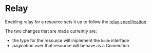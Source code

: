 # Relay

Enabling relay for a resource sets it up to follow the [relay specification](https://relay.dev/graphql/connections.htm).

The two changes that are made currently are:

* the type for the resource will implement the `Node` interface
* pagination over that resource will behave as a Connection.
